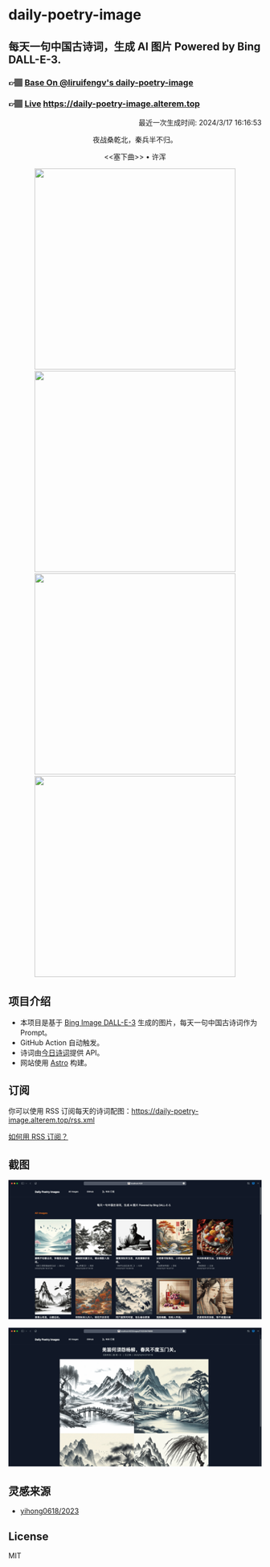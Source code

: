 
# daily-poetry-image

## 每天一句中国古诗词，生成 AI 图片 Powered by Bing DALL-E-3.

### 👉🏽 [Base On @liruifengv's daily-poetry-image](https://github.com/liruifengv/daily-poetry-image)

### 👉🏽 [Live](https://daily-poetry-image.alterem.top/) https://daily-poetry-image.alterem.top

<p align="right">
  最近一次生成时间: 2024/3/17 16:16:53
</p>
<p align="center">
夜战桑乾北，秦兵半不归。
</p>
<p align="center">
<<塞下曲>> • 许浑
</p>
<p align="center">
<img src="https://tse4.mm.bing.net/th/id/OIG4.j5MCcQo_iz7A56WQxT6W" height="400" width="400" />
<img src="https://tse2.mm.bing.net/th/id/OIG4.zwkUtBjZQ7qZeyaJ01Hx" height="400" width="400" />
<img src="https://tse1.mm.bing.net/th/id/OIG4.eNlcpU_VqV.CkTtmg89y" height="400" width="400" />
<img src="https://tse3.mm.bing.net/th/id/OIG4.MTYPlnDPUaXE6sj8E0Tp" height="400" width="400" />
</p>

## 项目介绍

-   本项目是基于 [Bing Image DALL-E-3](https://www.bing.com/images/create) 生成的图片，每天一句中国古诗词作为 Prompt。
-   GitHub Action 自动触发。
-   诗词由[今日诗词](https://www.jinrishici.com/)提供 API。
-   网站使用 [Astro](https://astro.build) 构建。

## 订阅

你可以使用 RSS 订阅每天的诗词配图：https://daily-poetry-image.alterem.top/rss.xml

[如何用 RSS 订阅？](https://zhuanlan.zhihu.com/p/55026716)

## 截图

![图片列表](./screenshots/Snipaste_2023-12-28_21-00-26.png)

![图片详情](./screenshots/Snipaste_2023-12-28_21-00-53.png)

## 灵感来源

-   [yihong0618/2023](https://github.com/yihong0618/2023)

## License

MIT
